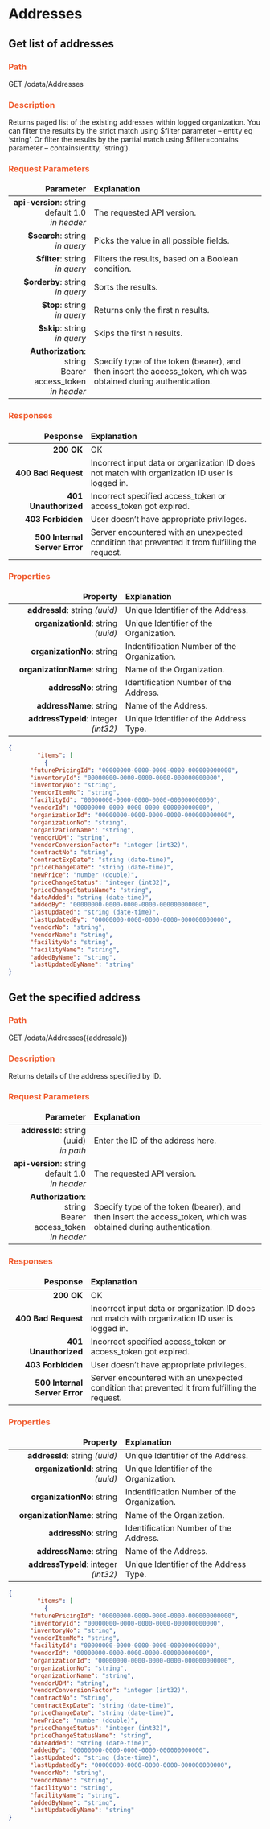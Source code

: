# Addresses
## Get list of addresses

### <span style="color: #F05D30">Path</span>
GET /odata/Addresses

### <span style="color: #F05D30">Description</span>
Returns paged list of the existing addresses within logged organization. You can filter the results by the strict match using $filter parameter – entity eq ‘string’. Or filter the results by the partial match using $filter=contains parameter – contains(entity, ‘string’).

### <span style="color: #F05D30">Request Parameters</span>
<style>
td, th {
   border: none!important;
}
</style>
| Parameter     |   Explanation     |                      
|-----:|:-------|
|**api-version**: string default 1.0 <br> *in header*|The requested API version.|      
|**$search**: string <br> *in query*  | Picks the value in all possible fields.|  
|**$filter**: string <br> *in query* | Filters the results, based on a Boolean condition.|
|**$orderby**: string <br> *in query* | Sorts the results.|
|**$top**: string  <br> *in query* | Returns only the first n results.|
|**$skip**: string <br> *in query*| Skips the first n results.|
|**Authorization**: string <br> Bearer access_token <br> *in header* |Specify type of the token (bearer), and then insert the access_token, which was obtained during authentication.|


### <span style="color: #F05D30">Responses</span>
<style>
td, th {
   border: none!important;
}
</style>
| Pesponse     |   Explanation     |                      
|-----:|:-------|
|**200 OK**|OK|      
|**400 Bad Request**|Incorrect input data or organization ID does not match with organization ID user is logged in.|
|**401 Unauthorized**|Incorrect specified access_token or access_token got expired.|
|**403 Forbidden**|User doesn’t have appropriate privileges.|
|**500 Internal Server Error**|Server encountered with an unexpected condition that prevented it from fulfilling the request.|

### <span style="color: #F05D30">Properties</span>
<style>
td, th {
   border: none!important;
}
</style>
| Property     |   Explanation     |                      
|-----:|:-------|
|**addressId**: string *(uuid)*|Unique Identifier of the Address.|
|**organizationId**: string *(uuid)*|Unique Identifier of the Organization.|
|**organizationNo**: string | Indentification Number of the Organization.|
|**organizationName**: string| Name of the Organization.|
|**addressNo**: string| Identification Number of the Address.|
|**addressName**: string| Name of the Address.|
|**addressTypeId**: integer *(int32)* |Unique Identifier of the Address Type.|


``` json title="Response content-types: APPLICATION/JSON, APPLICATION/XML<br>Response example (200 OK)"
{
        "items": [
          {
      "futurePricingId": "00000000-0000-0000-0000-000000000000",
      "inventoryId": "00000000-0000-0000-0000-000000000000",
      "inventoryNo": "string",
      "vendorItemNo": "string",
      "facilityId": "00000000-0000-0000-0000-000000000000",
      "vendorId": "00000000-0000-0000-0000-000000000000",
      "organizationId": "00000000-0000-0000-0000-000000000000",
      "organizationNo": "string",
      "organizationName": "string",
      "vendorUOM": "string",
      "vendorConversionFactor": "integer (int32)",
      "contractNo": "string",
      "contractExpDate": "string (date-time)",
      "priceChangeDate": "string (date-time)",
      "newPrice": "number (double)",
      "priceChangeStatus": "integer (int32)",
      "priceChangeStatusName": "string",
      "dateAdded": "string (date-time)",
      "addedBy": "00000000-0000-0000-0000-000000000000",
      "lastUpdated": "string (date-time)",
      "lastUpdatedBy": "00000000-0000-0000-0000-000000000000",
      "vendorNo": "string",
      "vendorName": "string",
      "facilityNo": "string",
      "facilityName": "string",
      "addedByName": "string",
      "lastUpdatedByName": "string"
}
```

## Get the specified address

### <span style="color: #F05D30">Path</span>
GET /odata/Addresses({addressId})

### <span style="color: #F05D30">Description</span>
Returns details of the address specified by ID.

### <span style="color: #F05D30">Request Parameters</span>
<style>
td, th {
   border: none!important;
}
</style>
| Parameter     |   Explanation     |                      
|-----:|:-------|
|**addressId**: string (uuid)<br> *in path*| Enter the ID of the address here.|
|**api-version**: string default 1.0 <br> *in header*|The requested API version.|      
|**Authorization**: string <br> Bearer access_token <br> *in header* |Specify type of the token (bearer), and then insert the access_token, which was obtained during authentication.|

### <span style="color: #F05D30">Responses</span>
<style>
td, th {
   border: none!important;
}
</style>
| Pesponse     |   Explanation     |                      
|-----:|:-------|
|**200 OK**|OK|      
|**400 Bad Request**|Incorrect input data or organization ID does not match with organization ID user is logged in.|
|**401 Unauthorized**|Incorrect specified access_token or access_token got expired.|
|**403 Forbidden**|User doesn’t have appropriate privileges.|
|**500 Internal Server Error**|Server encountered with an unexpected condition that prevented it from fulfilling the request.|

### <span style="color: #F05D30">Properties</span>
<style>
td, th {
   border: none!important;
}
</style>
| Property     |   Explanation     |                      
|-----:|:-------|
|**addressId**: string *(uuid)*|Unique Identifier of the Address.|
|**organizationId**: string *(uuid)*|Unique Identifier of the Organization.|
|**organizationNo**: string | Indentification Number of the Organization.|
|**organizationName**: string| Name of the Organization.|
|**addressNo**: string| Identification Number of the Address.|
|**addressName**: string| Name of the Address.|
|**addressTypeId**: integer *(int32)* |Unique Identifier of the Address Type.|

``` json title="Response content-types: APPLICATION/JSON, APPLICATION/XML<br>Response example (200 OK)"
{
        "items": [
          {
      "futurePricingId": "00000000-0000-0000-0000-000000000000",
      "inventoryId": "00000000-0000-0000-0000-000000000000",
      "inventoryNo": "string",
      "vendorItemNo": "string",
      "facilityId": "00000000-0000-0000-0000-000000000000",
      "vendorId": "00000000-0000-0000-0000-000000000000",
      "organizationId": "00000000-0000-0000-0000-000000000000",
      "organizationNo": "string",
      "organizationName": "string",
      "vendorUOM": "string",
      "vendorConversionFactor": "integer (int32)",
      "contractNo": "string",
      "contractExpDate": "string (date-time)",
      "priceChangeDate": "string (date-time)",
      "newPrice": "number (double)",
      "priceChangeStatus": "integer (int32)",
      "priceChangeStatusName": "string",
      "dateAdded": "string (date-time)",
      "addedBy": "00000000-0000-0000-0000-000000000000",
      "lastUpdated": "string (date-time)",
      "lastUpdatedBy": "00000000-0000-0000-0000-000000000000",
      "vendorNo": "string",
      "vendorName": "string",
      "facilityNo": "string",
      "facilityName": "string",
      "addedByName": "string",
      "lastUpdatedByName": "string"
}
```


